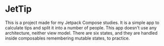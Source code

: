 # JetTip
This is a project made for my Jetpack Compose studies.
It is a simple app to calculate tips and split it into a number of people.
This app doesn't use any architecture, neither view model.
There are six states, and they are handled inside composables remembering mutable states, to practice.


